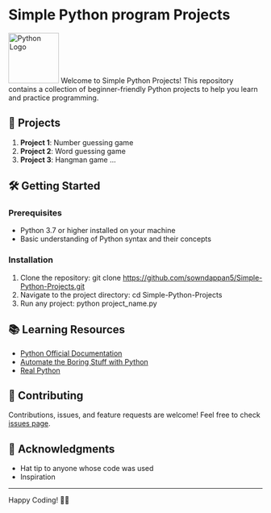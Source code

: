 # Simple Python program Projects

<img src="https://upload.wikimedia.org/wikipedia/commons/thumb/c/c3/Python-logo-notext.svg/1200px-Python-logo-notext.svg.png" alt="Python Logo" width="100"/>
Welcome to Simple Python Projects! This repository contains a collection of beginner-friendly Python projects to help you learn and practice programming.

## 🚀 Projects

1. **Project 1**: Number guessing game
2. **Project 2**: Word guessing game
3. **Project 3**: Hangman game
   ...

## 🛠️ Getting Started

### Prerequisites

- Python 3.7 or higher installed on your machine
- Basic understanding of Python syntax and their concepts

### Installation

1. Clone the repository:
git clone https://github.com/sowndappan5/Simple-Python-Projects.git
2. Navigate to the project directory:
cd Simple-Python-Projects
3. Run any project:
python project_name.py

## 📚 Learning Resources

- [Python Official Documentation](https://docs.python.org/3/)
- [Automate the Boring Stuff with Python](https://automatetheboringstuff.com/)
- [Real Python](https://realpython.com/)

## 🤝 Contributing

Contributions, issues, and feature requests are welcome! Feel free to check [issues page](https://github.com/sowndappan5/Simple-Python-Projects/issues).

## 🙏 Acknowledgments

- Hat tip to anyone whose code was used
- Inspiration

---

Happy Coding! 🐍✨
